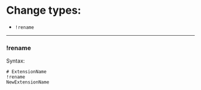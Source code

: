 ﻿


# Change types:

- `!rename`

---
### !rename

Syntax:
```
# ExtensionName
!rename
NewExtensionName
```


